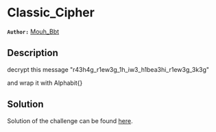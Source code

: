 # Classic_Cipher

**`Author:`** [Mouh_Bbt](https://github.com/MouhBbt)

## Description

decrypt this message "r43h4g_r1ew3g_1h_iw3_h1bea3hi_r1ew3g_3k3g"

and wrap it with Alphabit{}

## Solution

Solution of the challenge can be found [here](solution/README.md).


